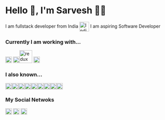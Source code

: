 <h1 align="left">Hello 👋, I'm Sarvesh 👨‍🎓 </h1>
<p>I am fullstack developer from India 
  <span><a><img align="center" src="https://www.svgrepo.com/show/405510/flag-for-flag-india.svg" alt="IndiaFlag" width="30" height="30" /></a></span>
  I am aspiring Software Developer</p>

<h3>Currently I am working with...</h3>
<p align="left">
<a href="https://developer.mozilla.org/en-US/docs/Web/JavaScript" target="_blank" rel="noreferrer"><img src="https://www.svgrepo.com/show/29753/javascript.svg" alt="javascript" width="20" height="20" /></a>
<a href="https://reactjs.org/" target="_blank" rel="noreferrer"><img src="https://www.svgrepo.com/show/355190/reactjs.svg" alt="react" width="20" height="20" /></a><a href="https://redux.js.org/" target="_blank" rel="noreferrer"><img src="https://www.svgrepo.com/show/354274/redux.svg" alt="redux" width="40" height="40" /></a>
<a href="https://www.mysql.com/" target="_blank" rel="noreferrer"><img src="https://www.svgrepo.com/show/303251/mysql-logo.svg" alt="mysql" width="20" height="20" /></a>
</p>


<h3 align="left">I also known...</h3>
<p align="left"><a href="https://www.w3.org/html/" target="_blank" rel="noreferrer"><img src="https://www.svgrepo.com/show/452228/html-5.svg" alt="html5" width="20" height="20" /></a><a href="https://www.w3schools.com/css/" target="_blank" rel="noreferrer"><img src="https://www.svgrepo.com/show/373535/css.svg" alt="css3" width="20" height="20" /></a><a href="https://developer.mozilla.org/en-US/docs/Web/JavaScript" target="_blank" rel="noreferrer"><img src="https://www.svgrepo.com/show/29753/javascript.svg" alt="javascript" width="20" height="20" /></a><a href="https://www.typescriptlang.org/" target="_blank" rel="noreferrer"><img src="https://www.svgrepo.com/show/374144/typescript.svg" alt="typescript" width="20" height="20" /></a><a href="https://reactjs.org/" target="_blank" rel="noreferrer"><img src="https://www.svgrepo.com/show/355190/reactjs.svg" alt="react" width="20" height="20" /></a><a href="https://redux.js.org/" target="_blank" rel="noreferrer"><img src="https://www.svgrepo.com/show/354274/redux.svg" alt="redux" width="20" height="20" /></a><a href="https://getbootstrap.com" target="_blank" rel="noreferrer"><img src="https://www.svgrepo.com/show/353498/bootstrap.svg" alt="bootstrap" width="20" height="20"/></a><a href="https://tailwindcss.com/" target="_blank" rel="noreferrer"><img src="https://www.svgrepo.com/show/374118/tailwind.svg" alt="tailwind" width="20" height="20" /></a><a href="https://www.java.com" target="_blank" rel="noreferrer"><img src="https://www.svgrepo.com/show/452234/java.svg" alt="java" width="20" height="20" /></a></p>

<h3>My Social Netwoks</h3>
<p align="left">
  <a href="https://www.linkedin.com/in/sarvesh-gupta1808/" target="_blank" rel="noreferrer"><img src="https://www.svgrepo.com/show/448234/linkedin.svg" alt="linkedin" width="20" height="20" /></a>
<a href="https://www.instagram.com/_sarvesh_gupta_01/" target="_blank" rel="noreferrer"><img src="https://www.svgrepo.com/show/452229/instagram-1.svg" alt="linkedin" width="20" height="20" /></a>
<a href="https://mail.google.com/mail/" target="_blank" rel="noreferrer"><img src="https://www.svgrepo.com/show/452213/gmail.svg" alt="Gmail" width="20" height="20" /></a>
</p>



